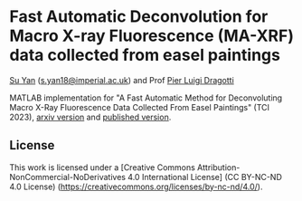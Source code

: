 # Fast Automatic Deconvolution for Macro X-ray Fluorescence (MA-XRF) data collected from easel paintings

[Su Yan](https://profiles.imperial.ac.uk/s.yan18) ([s.yan18@imperial.ac.uk](mailto:s.yan18@imperial.ac.uk)) and Prof [Pier Luigi Dragotti](https://www.commsp.ee.ic.ac.uk/%7Epld/)

MATLAB implementation for "A Fast Automatic Method for Deconvoluting Macro X-Ray Fluorescence Data Collected From Easel Paintings" (TCI 2023), [arxiv version](https://arxiv.org/abs/2210.17496) and [published version](https://ieeexplore.ieee.org/document/10158498).

## License

This work is licensed under a [Creative Commons Attribution-NonCommercial-NoDerivatives 4.0 International License] (CC BY-NC-ND 4.0 License) (https://creativecommons.org/licenses/by-nc-nd/4.0/).
